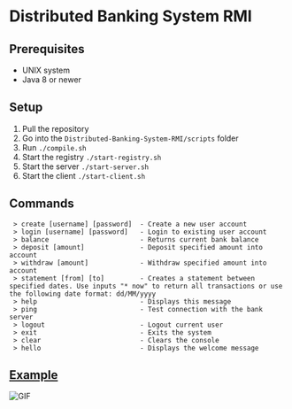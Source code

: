 # Distributed Banking System RMI

## Prerequisites
- UNIX system
- Java 8 or newer

## Setup
1. Pull the repository
2. Go into the `Distributed-Banking-System-RMI/scripts` folder
3. Run `./compile.sh`
4. Start the registry `./start-registry.sh`
5. Start the server `./start-server.sh`
6. Start the client `./start-client.sh`


## Commands
```
 > create [username] [password]  - Create a new user account
 > login [username] [password]   - Login to existing user account
 > balance                       - Returns current bank balance
 > deposit [amount]              - Deposit specified amount into account
 > withdraw [amount]             - Withdraw specified amount into account
 > statement [from] [to]         - Creates a statement between specified dates. Use inputs "* now" to return all transactions or use the following date format: dd/MM/yyyy
 > help                          - Displays this message
 > ping                          - Test connection with the bank server
 > logout                        - Logout current user
 > exit                          - Exits the system
 > clear                         - Clears the console
 > hello                         - Displays the welcome message
```

## [Example](https://i.imgur.com/FEJkIlQ.mp4)
![GIF](Bank_RMI_showcase.gif)
